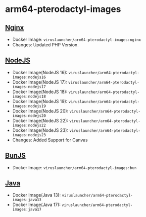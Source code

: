 # arm64-pterodactyl-images

## [Nginx](https://github.com/VirusLauncher/arm64-pterodactyl-images/tree/main/nginx)
- Docker Image: `viruslauncher/arm64-pterodactyl-images:nginx`
- Changes: Updated PHP Version.

## [NodeJS](https://github.com/VirusLauncher/arm64-pterodactyl-images/tree/main/nodejs16)
- Docker Image(NodeJS 16): `viruslauncher/arm64-pterodactyl-images:nodejs16`
- Docker Image(NodeJS 17): `viruslauncher/arm64-pterodactyl-images:nodejs17`
- Docker Image(NodeJS 18): `viruslauncher/arm64-pterodactyl-images:nodejs18`
- Docker Image(NodeJS 19): `viruslauncher/arm64-pterodactyl-images:nodejs19`
- Docker Image(NodeJS 20): `viruslauncher/arm64-pterodactyl-images:nodejs20`
- Docker Image(NodeJS 22): `viruslauncher/arm64-pterodactyl-images:nodejs22`
- Docker Image(NodeJS 23): `viruslauncher/arm64-pterodactyl-images:nodejs23`
- Changes: Added Support for Canvas

## [BunJS](https://github.com/VirusLauncher/arm64-pterodactyl-images/tree/main/bun)
- Docker Image: `viruslauncher/arm64-pterodactyl-images:bun`

## [Java](https://github.com/VirusLauncher/arm64-pterodactyl-images/tree/main/java13)
- Docker Image(Java 13): `viruslauncher/arm64-pterodactyl-images:java13`
- Docker Image(Java 17): `viruslauncher/arm64-pterodactyl-images:java17`
